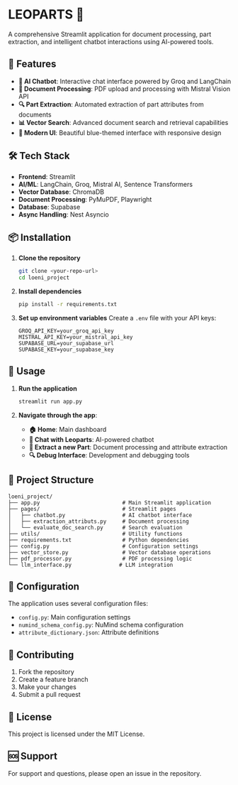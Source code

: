 # LEOPARTS 🦁

A comprehensive Streamlit application for document processing, part extraction, and intelligent chatbot interactions using AI-powered tools.

## 🚀 Features

- **🤖 AI Chatbot**: Interactive chat interface powered by Groq and LangChain
- **📄 Document Processing**: PDF upload and processing with Mistral Vision API
- **🔍 Part Extraction**: Automated extraction of part attributes from documents
- **📊 Vector Search**: Advanced document search and retrieval capabilities
- **🎨 Modern UI**: Beautiful blue-themed interface with responsive design

## 🛠️ Tech Stack

- **Frontend**: Streamlit
- **AI/ML**: LangChain, Groq, Mistral AI, Sentence Transformers
- **Vector Database**: ChromaDB
- **Document Processing**: PyMuPDF, Playwright
- **Database**: Supabase
- **Async Handling**: Nest Asyncio

## 📦 Installation

1. **Clone the repository**
   ```bash
   git clone <your-repo-url>
   cd loeni_project
   ```

2. **Install dependencies**
   ```bash
   pip install -r requirements.txt
   ```

3. **Set up environment variables**
   Create a `.env` file with your API keys:
   ```
   GROQ_API_KEY=your_groq_api_key
   MISTRAL_API_KEY=your_mistral_api_key
   SUPABASE_URL=your_supabase_url
   SUPABASE_KEY=your_supabase_key
   ```

## 🚀 Usage

1. **Run the application**
   ```bash
   streamlit run app.py
   ```

2. **Navigate through the app**:
   - **🏠 Home**: Main dashboard
   - **🤖 Chat with Leoparts**: AI-powered chatbot
   - **📄 Extract a new Part**: Document processing and attribute extraction
   - **🔍 Debug Interface**: Development and debugging tools

## 📁 Project Structure

```
loeni_project/
├── app.py                          # Main Streamlit application
├── pages/                          # Streamlit pages
│   ├── chatbot.py                  # AI chatbot interface
│   ├── extraction_attributs.py     # Document processing
│   └── evaluate_doc_search.py      # Search evaluation
├── utils/                          # Utility functions
├── requirements.txt                # Python dependencies
├── config.py                       # Configuration settings
├── vector_store.py                 # Vector database operations
├── pdf_processor.py                # PDF processing logic
└── llm_interface.py               # LLM integration
```

## 🔧 Configuration

The application uses several configuration files:
- `config.py`: Main configuration settings
- `numind_schema_config.py`: NuMind schema configuration
- `attribute_dictionary.json`: Attribute definitions

## 🤝 Contributing

1. Fork the repository
2. Create a feature branch
3. Make your changes
4. Submit a pull request

## 📄 License

This project is licensed under the MIT License.

## 🆘 Support

For support and questions, please open an issue in the repository. 